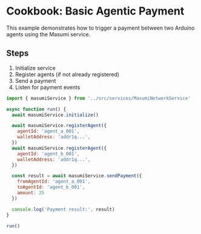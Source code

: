 # Cookbook: Basic Agentic Payment

This example demonstrates how to trigger a payment between two Arduino agents using the Masumi service.

## Steps

1. Initialize service
2. Register agents (if not already registered)
3. Send a payment
4. Listen for payment events

```js
import { masumiService } from '../src/services/MasumiNetworkService'

async function run() {
  await masumiService.initialize()

  await masumiService.registerAgent({
    agentId: 'agent_a_001',
    walletAddress: 'addr1q...',
  })
  await masumiService.registerAgent({
    agentId: 'agent_b_001',
    walletAddress: 'addr1q...',
  })

  const result = await masumiService.sendPayment({
    fromAgentId: 'agent_a_001',
    toAgentId: 'agent_b_001',
    amount: 25
  })

  console.log('Payment result:', result)
}

run()
```
